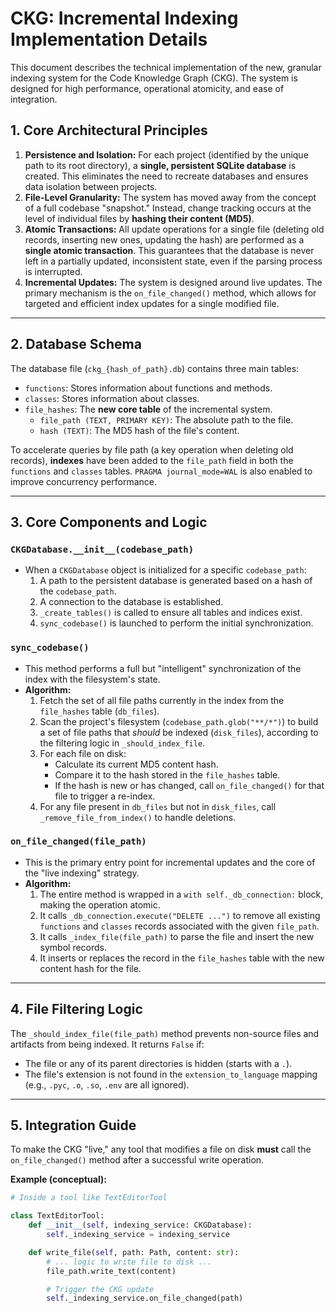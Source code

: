 # CKG: Incremental Indexing Implementation Details

This document describes the technical implementation of the new, granular indexing system for the Code Knowledge Graph (CKG). The system is designed for high performance, operational atomicity, and ease of integration.

## 1. Core Architectural Principles

1.  **Persistence and Isolation:** For each project (identified by the unique path to its root directory), a **single, persistent SQLite database** is created. This eliminates the need to recreate databases and ensures data isolation between projects.
2.  **File-Level Granularity:** The system has moved away from the concept of a full codebase "snapshot." Instead, change tracking occurs at the level of individual files by **hashing their content (MD5)**.
3.  **Atomic Transactions:** All update operations for a single file (deleting old records, inserting new ones, updating the hash) are performed as a **single atomic transaction**. This guarantees that the database is never left in a partially updated, inconsistent state, even if the parsing process is interrupted.
4.  **Incremental Updates:** The system is designed around live updates. The primary mechanism is the `on_file_changed()` method, which allows for targeted and efficient index updates for a single modified file.

---

## 2. Database Schema

The database file (`ckg_{hash_of_path}.db`) contains three main tables:

-   `functions`: Stores information about functions and methods.
-   `classes`: Stores information about classes.
-   `file_hashes`: The **new core table** of the incremental system.
    -   `file_path (TEXT, PRIMARY KEY)`: The absolute path to the file.
    -   `hash (TEXT)`: The MD5 hash of the file's content.

To accelerate queries by file path (a key operation when deleting old records), **indexes** have been added to the `file_path` field in both the `functions` and `classes` tables. `PRAGMA journal_mode=WAL` is also enabled to improve concurrency performance.

---

## 3. Core Components and Logic

### `CKGDatabase.__init__(codebase_path)`

-   When a `CKGDatabase` object is initialized for a specific `codebase_path`:
    1.  A path to the persistent database is generated based on a hash of the `codebase_path`.
    2.  A connection to the database is established.
    3.  `_create_tables()` is called to ensure all tables and indices exist.
    4.  `sync_codebase()` is launched to perform the initial synchronization.

### `sync_codebase()`

-   This method performs a full but "intelligent" synchronization of the index with the filesystem's state.
-   **Algorithm:**
    1.  Fetch the set of all file paths currently in the index from the `file_hashes` table (`db_files`).
    2.  Scan the project's filesystem (`codebase_path.glob("**/*")`) to build a set of file paths that *should* be indexed (`disk_files`), according to the filtering logic in `_should_index_file`.
    3.  For each file on disk:
        -   Calculate its current MD5 content hash.
        -   Compare it to the hash stored in the `file_hashes` table.
        -   If the hash is new or has changed, call `on_file_changed()` for that file to trigger a re-index.
    4.  For any file present in `db_files` but not in `disk_files`, call `_remove_file_from_index()` to handle deletions.

### `on_file_changed(file_path)`

-   This is the primary entry point for incremental updates and the core of the "live indexing" strategy.
-   **Algorithm:**
    1.  The entire method is wrapped in a `with self._db_connection:` block, making the operation atomic.
    2.  It calls `_db_connection.execute("DELETE ...")` to remove all existing `functions` and `classes` records associated with the given `file_path`.
    3.  It calls `_index_file(file_path)` to parse the file and insert the new symbol records.
    4.  It inserts or replaces the record in the `file_hashes` table with the new content hash for the file.

---

## 4. File Filtering Logic

The `_should_index_file(file_path)` method prevents non-source files and artifacts from being indexed. It returns `False` if:
-   The file or any of its parent directories is hidden (starts with a `.`).
-   The file's extension is not found in the `extension_to_language` mapping (e.g., `.pyc`, `.o`, `.so`, `.env` are all ignored).

---

## 5. Integration Guide

To make the CKG "live," any tool that modifies a file on disk **must** call the `on_file_changed()` method after a successful write operation.

**Example (conceptual):**

```python
# Inside a tool like TextEditorTool

class TextEditorTool:
    def __init__(self, indexing_service: CKGDatabase):
        self._indexing_service = indexing_service

    def write_file(self, path: Path, content: str):
        # ... logic to write file to disk ...
        file_path.write_text(content)

        # Trigger the CKG update
        self._indexing_service.on_file_changed(path)
